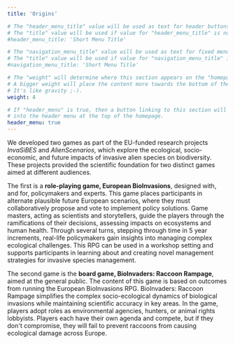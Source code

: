 ```yaml
---
title: 'Origins'

# The "header_menu_title" value will be used as text for header buttons.
# The "title" value will be used if value for "header_menu_title" is not provided.
#header_menu_title: 'Short Menu Title'

# The "navigation_menu_title" value will be used as text for fixed menu items.
# The "title" value will be used if value for "navigation_menu_title" is not provided.
#navigation_menu_title: 'Short Menu Title'

# The "weight" will determine where this section appears on the "homepage".
# A bigger weight will place the content more towards the bottom of the page.
# It's like gravity ;-).
weight: 4

# If "header_menu" is true, then a button linking to this section will be placed
# into the header menu at the top of the homepage.
header_menu: true
---
```


We developed two games as part of the EU-funded research projects *InvaSiBES* and *AlienScenarios*, which explore the ecological, socio-economic, and future impacts of invasive alien species on biodiversity. These projects provided the scientific foundation for two distinct games aimed at different audiences.

The first is a **role-playing game, European BioInvasions**, designed with, and for, policymakers and experts. This game places participants in alternate plausible future European scenarios, where they must collaboratively propose and vote to implement policy solutions. Game masters, acting as scientists and storytellers, guide the players through the ramifications of their decisions, assessing impacts on ecosystems and human health. Through several turns, stepping through time in 5 year increments, real-life policymakers gain insights into managing complex ecological challenges.  This RPG can be used in a workshop setting and supports participants in learning about and creating novel management strategies for invasive species management. 

The second game is the **board game, BioInvaders: Raccoon Rampage**, aimed at the general public. The content of this game is based on outcomes from running the European BioInvasions RPG. BioInvaders: Raccoon Rampage simplifies the complex socio-ecological dynamics of biological invasions while maintaining scientific accuracy in key areas.  In the game, players adopt roles as environmental agencies, hunters, or animal rights lobbyists.  Players each have their own agenda and compete, but if they don't compromise, they will fail to prevent raccoons from causing ecological damage across Europe.
